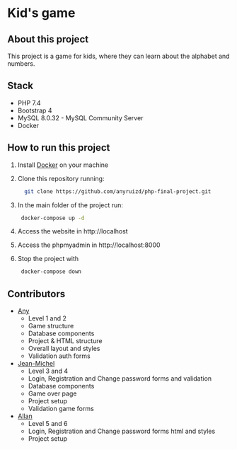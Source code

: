 # Kid's game

## About this project

This project is a game for kids, where they can learn about the alphabet and numbers.

## Stack

- PHP 7.4
- Bootstrap 4
- MySQL 8.0.32 - MySQL Community Server
- Docker

## How to run this project

1. Install [Docker](https://www.docker.com/) on your machine
2. Clone this repository running:
    
    ```bash
      git clone https://github.com/anyruizd/php-final-project.git
    ```
3. In the main folder of the project run: 
   
   ```bash
    docker-compose up -d
    ```

4. Access the website in http://localhost
5. Access the phpmyadmin in http://localhost:8000
6. Stop the project with
 
    ```bash
     docker-compose down
     ```

## Contributors

- [Any](https://github.com/anyruizd)
  - Level 1 and 2
  - Game structure
  - Database components
  - Project & HTML structure
  - Overall layout and styles
  - Validation auth forms
- [Jean-Michel](https://github.com/JeanMichelBB)
  - Level 3 and 4
  - Login, Registration and Change password forms and validation
  - Database components
  - Game over page
  - Project setup
  - Validation game forms
- [Allan](https://github.com/allanbarcelos)
  - Level 5 and 6
  - Login, Registration and Change password forms html and styles
  - Project setup
